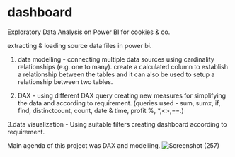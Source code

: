 # dashboard
Exploratory Data Analysis on Power BI for cookies & co.

extracting & loading source data files in power bi.

1. data modelling - connecting multiple data sources using cardinality relationships (e.g. one to many). create a calculated column to establish a relationship between the tables and it can also be used to setup a relationship between two tables.

2. DAX - using different DAX query creating new measures for simplifying the data and according to requirement. (queries used - sum, sumx, if, find, distinctcount, count, date & time, profit %, *,<>,==.)

3.data visualization - Using suitable filters creating dashboard according to requirement.

Main agenda of this project was DAX and modelling.
![Screenshot (257)](https://user-images.githubusercontent.com/115246253/212618870-dc75d331-7c4f-4aa2-b4ff-967cb5674abd.png)
